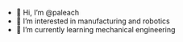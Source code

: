- 👋 Hi, I’m @paleach
- 👀 I’m interested in manufacturing and robotics
- 🌱 I’m currently learning mechanical engineering

<!---
paleach/paleach is a ✨ special ✨ repository because its `README.md` (this file) appears on your GitHub profile.
You can click the Preview link to take a look at your changes.
--->
